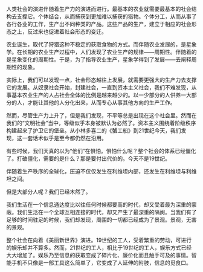 人类社会的演进伴随着生产力的演进而进行。最基本的农业就需要最基本的社会结构去支撑它。个体结合，从而捕获到更加难以捕获的猎物。个体分工，从而从事了各行各业的工作，生产出不同种类的产品。这些产品的生产，建立于相应的社会形态之上，反过来也促进着社会形态的变迁。

农业诞生，取代了狩猎这种不稳定的获取食物的方式。而伴随农业发展的，是星象学。在长期的农业生产过程中，人们发现了农业生产的规律——周期性。伴随着的是星象变化的周期性。于是，为了指导农业生产，星象学得到了发展——去阐释周期性的现象。

实际上，我们可以发现一点，社会形态越往上发展，就需要更强大的生产力去支撑它的发展。从奴隶社会开始，封建社会，一直到资本主义社会，我们不难发现，从事基本农业生产的人占社会全体的比例是越来越少的。以一少部分的人供养一大部分的人，才能让其他的人分化出来，从而专心从事其他方向的生产工作。

然而，尽管生产力上升了，但是我们发现，不平等总是出现在这个社会里。然而在我们的“文明社会”当中，等级似乎本身被默认为必然了。资本主义围绕着阶级秩序构建起来了护卫它的堡垒。从小林多喜二的《蟹工船》到21世纪今天，我们发现，这一套话术似乎是至今都仍然在沿用。

有些时候，我们天真的以为“他们”在惧怕。惧怕什么呢？整个社会的体系已经僵化了。打破僵化，需要的是什么？那是要付出代价的。今天不是19世纪。

伴随着生产秩序的全球化，压迫不仅仅发生在利维坦内部，还发生在利维坦与利维坦之间。

但是大部分人呢？我们已经木然了。

我们生活在一个信息通达度比以往任何时候都要高的时代，却又受着最为深重的蒙蔽。我们生活在一个全球互相连接的时代，却又产生了最深重的隔阂。当我们有了足够的时间驻足的时候，我们却发现，周围的一切都已经成为了景观。景观，无害的景观。

整个社会在向着《美丽新世界》演进。19世纪的工人，受着繁重的劳动，可进行的娱乐却并不算多。然而，21世纪的工人，相比于19世纪的工人，娱乐方式已经大大增加了。娱乐乃至信息的获取变成了碎片化、廉价化而且触手可及的事情。智能手机不只像是一部工具这么简单了，它变成了人延伸的附肢，信息的觅食口。

